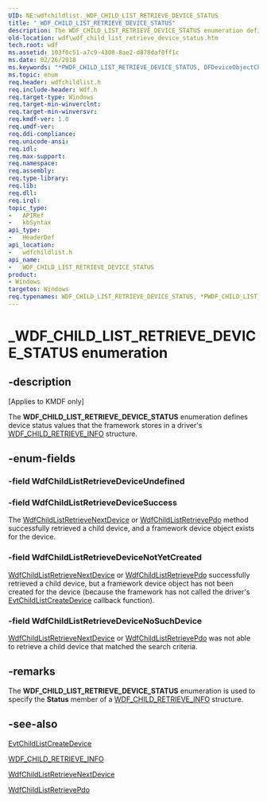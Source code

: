 ```yaml
---
UID: NE:wdfchildlist._WDF_CHILD_LIST_RETRIEVE_DEVICE_STATUS
title: "_WDF_CHILD_LIST_RETRIEVE_DEVICE_STATUS"
description: The WDF_CHILD_LIST_RETRIEVE_DEVICE_STATUS enumeration defines device status values that the framework stores in a driver's WDF_CHILD_RETRIEVE_INFO structure.
old-location: wdf\wdf_child_list_retrieve_device_status.htm
tech.root: wdf
ms.assetid: 103f0c51-a7c9-4308-8ae2-d878daf0ff1c
ms.date: 02/26/2018
ms.keywords: "*PWDF_CHILD_LIST_RETRIEVE_DEVICE_STATUS, DFDeviceObjectChildListRef_e8569400-bcce-4c6a-9fe6-23244b35d361.xml, PWDF_CHILD_LIST_RETRIEVE_DEVICE_STATUS, PWDF_CHILD_LIST_RETRIEVE_DEVICE_STATUS enumeration pointer, WDF_CHILD_LIST_RETRIEVE_DEVICE_STATUS, WDF_CHILD_LIST_RETRIEVE_DEVICE_STATUS enumeration, WdfChildListRetrieveDeviceNoSuchDevice, WdfChildListRetrieveDeviceNotYetCreated, WdfChildListRetrieveDeviceSuccess, WdfChildListRetrieveDeviceUndefined, _WDF_CHILD_LIST_RETRIEVE_DEVICE_STATUS, kmdf.wdf_child_list_retrieve_device_status, wdf.wdf_child_list_retrieve_device_status, wdfchildlist/PWDF_CHILD_LIST_RETRIEVE_DEVICE_STATUS, wdfchildlist/WDF_CHILD_LIST_RETRIEVE_DEVICE_STATUS, wdfchildlist/WdfChildListRetrieveDeviceNoSuchDevice, wdfchildlist/WdfChildListRetrieveDeviceNotYetCreated, wdfchildlist/WdfChildListRetrieveDeviceSuccess, wdfchildlist/WdfChildListRetrieveDeviceUndefined"
ms.topic: enum
req.header: wdfchildlist.h
req.include-header: Wdf.h
req.target-type: Windows
req.target-min-winverclnt: 
req.target-min-winversvr: 
req.kmdf-ver: 1.0
req.umdf-ver: 
req.ddi-compliance: 
req.unicode-ansi: 
req.idl: 
req.max-support: 
req.namespace: 
req.assembly: 
req.type-library: 
req.lib: 
req.dll: 
req.irql: 
topic_type:
-	APIRef
-	kbSyntax
api_type:
-	HeaderDef
api_location:
-	wdfchildlist.h
api_name:
-	WDF_CHILD_LIST_RETRIEVE_DEVICE_STATUS
product:
- Windows
targetos: Windows
req.typenames: WDF_CHILD_LIST_RETRIEVE_DEVICE_STATUS, *PWDF_CHILD_LIST_RETRIEVE_DEVICE_STATUS
---
```


# _WDF_CHILD_LIST_RETRIEVE_DEVICE_STATUS enumeration


## -description


<p class="CCE_Message">[Applies to KMDF only]</p>

The <b>WDF_CHILD_LIST_RETRIEVE_DEVICE_STATUS</b> enumeration defines device status values that the framework stores in a driver's <a href="https://msdn.microsoft.com/library/windows/hardware/ff551234">WDF_CHILD_RETRIEVE_INFO</a> structure.


## -enum-fields




### -field WdfChildListRetrieveDeviceUndefined


### -field WdfChildListRetrieveDeviceSuccess

The <a href="https://msdn.microsoft.com/library/windows/hardware/ff545655">WdfChildListRetrieveNextDevice</a> or <a href="https://msdn.microsoft.com/library/windows/hardware/ff545663">WdfChildListRetrievePdo</a> method successfully retrieved a child device, and a framework device object exists for the device. 


### -field WdfChildListRetrieveDeviceNotYetCreated


<a href="https://msdn.microsoft.com/library/windows/hardware/ff545655">WdfChildListRetrieveNextDevice</a> or <a href="https://msdn.microsoft.com/library/windows/hardware/ff545663">WdfChildListRetrievePdo</a> successfully retrieved a child device, but a framework device object has not been created for the device (because the framework has not called the driver's <a href="https://msdn.microsoft.com/296fbe06-1680-43a8-b5c3-1a1faa19c6c3">EvtChildListCreateDevice</a> callback function).


### -field WdfChildListRetrieveDeviceNoSuchDevice


<a href="https://msdn.microsoft.com/library/windows/hardware/ff545655">WdfChildListRetrieveNextDevice</a> or <a href="https://msdn.microsoft.com/library/windows/hardware/ff545663">WdfChildListRetrievePdo</a> was not able to retrieve a child device that matched the search criteria.


## -remarks



The <b>WDF_CHILD_LIST_RETRIEVE_DEVICE_STATUS</b> enumeration is used to specify the <b>Status</b> member of a <a href="https://msdn.microsoft.com/library/windows/hardware/ff551234">WDF_CHILD_RETRIEVE_INFO</a> structure.




## -see-also




<a href="https://msdn.microsoft.com/296fbe06-1680-43a8-b5c3-1a1faa19c6c3">EvtChildListCreateDevice</a>



<a href="https://msdn.microsoft.com/library/windows/hardware/ff551234">WDF_CHILD_RETRIEVE_INFO</a>



<a href="https://msdn.microsoft.com/library/windows/hardware/ff545655">WdfChildListRetrieveNextDevice</a>



<a href="https://msdn.microsoft.com/library/windows/hardware/ff545663">WdfChildListRetrievePdo</a>
 

 

